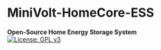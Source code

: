 # MiniVolt-HomeCore-ESS  
**Open-Source Home Energy Storage System**  
[![License: GPL v3](https://img.shields.io/badge/License-GPLv3-blue.svg)](https://www.gnu.org/licenses/gpl-3.0)
